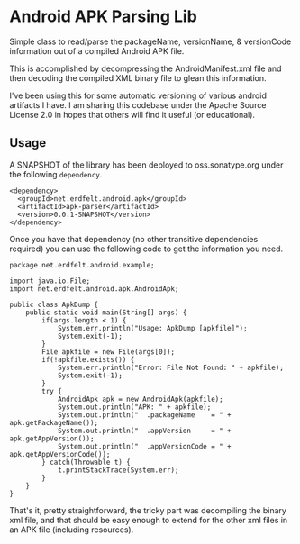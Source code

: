 Android APK Parsing Lib
=======================

Simple class to read/parse the packageName, versionName, & versionCode
information out of a compiled Android APK file.

This is accomplished by decompressing the AndroidManifest.xml file and
then decoding the compiled XML binary file to glean this information.

I've been using this for some automatic versioning of various android
artifacts I have.  I am sharing this codebase under the Apache Source
License 2.0 in hopes that others will find it useful (or educational).

## Usage ##

A SNAPSHOT of the library has been deployed to oss.sonatype.org under
the following `dependency`.

    <dependency>
      <groupId>net.erdfelt.android.apk</groupId>
      <artifactId>apk-parser</artifactId>
      <version>0.0.1-SNAPSHOT</version>
    </dependency>

Once you have that dependency (no other transitive dependencies required)
you can use the following code to get the information you need.

    package net.erdfelt.android.example;

    import java.io.File;
    import net.erdfelt.android.apk.AndroidApk;
    
    public class ApkDump {
        public static void main(String[] args) {
            if(args.length < 1) {
                System.err.println("Usage: ApkDump [apkfile]");
                System.exit(-1);
            }
            File apkfile = new File(args[0]);
            if(!apkfile.exists()) {
                System.err.println("Error: File Not Found: " + apkfile);
                System.exit(-1);
            }
            try {
                AndroidApk apk = new AndroidApk(apkfile);
                System.out.println("APK: " + apkfile);
                System.out.println("  .packageName    = " + apk.getPackageName());
                System.out.println("  .appVersion     = " + apk.getAppVersion());
                System.out.println("  .appVersionCode = " + apk.getAppVersionCode());
            } catch(Throwable t) {
                t.printStackTrace(System.err);
            }
        }
    }

That's it, pretty straightforward, the tricky part was decompiling the binary xml
file, and that should be easy enough to extend for the other xml files in an APK
file (including resources).


